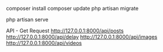 composer install
composer update
php artisan migrate

php artisan serve




API - Get Request
http://127.0.0.1:8000/api/posts
http://127.0.0.1:8000/api/delay
http://127.0.0.1:8000/api/images
http://127.0.0.1:8000/api/videos




